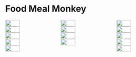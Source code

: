 # Food Meal Monkey

<div style="display: flex; flex-wrap: wrap; justify-content: space-between;">

<img src="https://github.com/Abdalrhman-Abuwarda/food_delivery_app/assets/28483872/b50eed96-fbdf-40de-8b22-c345b7c09de4" width="30%" />

<img src="https://github.com/Abdalrhman-Abuwarda/food_delivery_app/assets/28483872/fcfcef4b-1ef8-4801-bc1b-f63b89d3ea31" width="30%" />

<img src="https://github.com/Abdalrhman-Abuwarda/food_delivery_app/assets/28483872/e4b92636-efe9-4120-8be8-3b2697fe6b91" width="30%" />

<img src="https://github.com/Abdalrhman-Abuwarda/food_delivery_app/assets/28483872/bf91f1fc-a203-4608-813c-606ba5323764" width="30%" />

<img src="https://github.com/Abdalrhman-Abuwarda/food_delivery_app/assets/28483872/a95debcc-4473-4f61-8327-093276f0fca0" width="30%" />

<img src="https://github.com/Abdalrhman-Abuwarda/food_delivery_app/assets/28483872/a72b2aa7-bdac-4c26-866c-1e4cf9bdfa96" width="30%" />

<img src="https://github.com/Abdalrhman-Abuwarda/food_delivery_app/assets/28483872/6749656f-fef2-4547-9fd7-d1a37bcaf2b1" width="30%" />

<img src="https://github.com/Abdalrhman-Abuwarda/food_delivery_app/assets/28483872/798ef911-e568-4164-8244-59f65b4286e2" width="30%" />

<img src="https://github.com/Abdalrhman-Abuwarda/food_delivery_app/assets/28483872/fe83391d-9831-4ae7-8405-4b46b765358c" width="30%" />

<img src="https://github.com/Abdalrhman-Abuwarda/food_delivery_app/assets/28483872/a47d353f-217a-46bc-8cae-91771f5165a0" width="30%" />

<img src="https://github.com/Abdalrhman-Abuwarda/food_delivery_app/assets/28483872/544a7a92-ff94-4283-b124-d8c9bef6219a" width="30%" />

<img src="https://github.com/Abdalrhman-Abuwarda/food_delivery_app/assets/28483872/104ada1b-06af-4e95-a5de-03cd73d37048" width="30%" />

<img src="https://github.com/Abdalrhman-Abuwarda/food_delivery_app/assets/28483872/17345143-9f44-4b6f-9223-3c994aaee256" width="30%" />

<img src="https://github.com/Abdalrhman-Abuwarda/food_delivery_app/assets/28483872/26c2fa4c-ce54-4ef2-a998-d251d51a705b" width="30%" />

</div>
